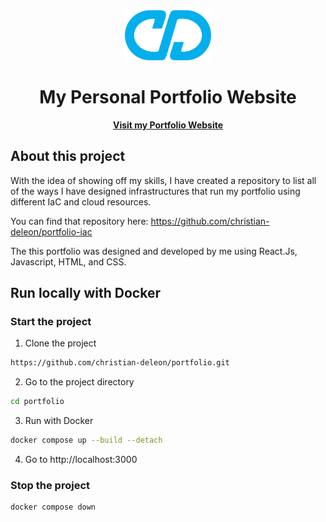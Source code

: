<div align="center">
  <a href="https://christiandeleon.me/">
    <img src="images/logo192.png" alt="Logo" height="80">
  </a>

   <h1 align="center">My Personal Portfolio Website</h1>
   <a href="https://christiandeleon.me/"><strong>Visit my Portfolio Website</strong></a>

</div>

## About this project

With the idea of showing off my skills, I have created a repository to list all of the ways I have designed infrastructures that run my portfolio using different IaC and cloud resources.

You can find that repository here: https://github.com/christian-deleon/portfolio-iac

The this portfolio was designed and developed by me using React.Js, Javascript, HTML, and CSS.

## Run locally with Docker

### Start the project

1. Clone the project

  ```bash
  https://github.com/christian-deleon/portfolio.git
  ```

2. Go to the project directory

  ```bash
  cd portfolio
  ```

3. Run with Docker

  ```bash
  docker compose up --build --detach
  ```

4. Go to http://localhost:3000

### Stop the project

  ```bash
  docker compose down
  ```
